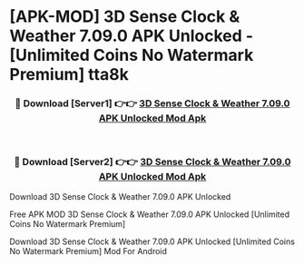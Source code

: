 # [APK-MOD] 3D Sense Clock & Weather 7.09.0 APK Unlocked - [Unlimited Coins No Watermark Premium] tta8k



<div align="center">
<h3>🔴 Download [Server1] 👉👉 <a href="https://momento.my/?title=3D_Sense_Clock_&_Weather_7.09.0_APK_Unlocked">3D Sense Clock & Weather 7.09.0 APK Unlocked Mod Apk</a></h3><br>

<h3>🔴 Download [Server2] 👉👉 <a href="https://momento.my/?title=3D_Sense_Clock_&_Weather_7.09.0_APK_Unlocked">3D Sense Clock & Weather 7.09.0 APK Unlocked Mod Apk</a></h3>
</div>



Download 3D Sense Clock & Weather 7.09.0 APK Unlocked 

Free APK MOD 3D Sense Clock & Weather 7.09.0 APK Unlocked [Unlimited Coins No Watermark Premium]

Download 3D Sense Clock & Weather 7.09.0 APK Unlocked [Unlimited Coins No Watermark Premium] Mod For Android
